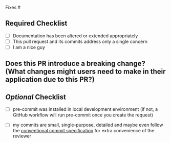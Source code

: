 Fixes #

<!-- Insert Description here, if any. -->

## **Required Checklist**

- [ ] Documentation has been altered or extended appropriately
- [ ] This pull request and its commits address only a single concern
- [ ] I am a nice guy <!-- the 'too long; did not read;' of the CODE_OF_CONDUCT.md -->

## Does this PR introduce a breaking change? (What changes might users need to make in their application due to this PR?)

## _Optional_ Checklist

- [ ] pre-commit was installed in local development environment (if not, a GitHub workflow will run pre-commit once you create the request)

- [ ] my commits are small, single-purpose, detailed and maybe even follow the [conventional commit specification](https://gist.github.com/JonasPammer/4ea577854ae10afe644bff366d7b2a8a) for extra convenience of the reviewer

